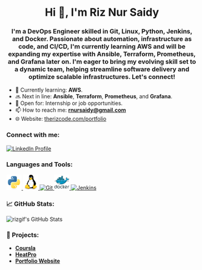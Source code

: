<h1 align="center">Hi 👋, I'm Riz Nur Saidy</h1>
<h3 align="center">I'm a DevOps Engineer skilled in Git, Linux, Python, Jenkins, and Docker. Passionate about automation, infrastructure as code, and CI/CD, I'm currently learning AWS and will be expanding my expertise with Ansible, Terraform, Prometheus, and Grafana later on. I'm eager to bring my evolving skill set to a dynamic team, helping streamline software delivery and optimize scalable infrastructures. Let's connect!</h3>

- 🌱 Currently learning: **AWS**.
- 🔜 Next in line: **Ansible**, **Terraform**, **Prometheus**, and **Grafana**.
- 💼 Open for: Internship or job opportunities.
- 📫 How to reach me: **rnursaidy@gmail.com**
- 🌐 Website: [therizcode.com/portfolio](https://therizcode.com/portfolio)

<h3 align="left">Connect with me:</h3>
<p align="left">
   <a href="https://linkedin.com/in/yourlinkedinprofile" target="_blank">
    <img align="center" src="https://www.vectorlogo.zone/logos/linkedin/linkedin-icon.svg" alt="LinkedIn Profile" height="30" width="40" />
  </a>
</p>

<h3 align="left">Languages and Tools:</h3>
<p align="left"> 
  <a href="https://www.python.org/" target="_blank" rel="noreferrer"> 
    <img src="https://raw.githubusercontent.com/devicons/devicon/master/icons/python/python-original.svg" alt="Python" width="40" height="40"/> 
  </a>
  <a href="https://www.linux.org/" target="_blank" rel="noreferrer"> 
    <img src="https://raw.githubusercontent.com/devicons/devicon/master/icons/linux/linux-original.svg" alt="Linux" width="40" height="40"/> 
  </a> 
  <a href="https://git-scm.com/" target="_blank" rel="noreferrer"> 
    <img src="https://www.vectorlogo.zone/logos/git-scm/git-scm-icon.svg" alt="Git" width="40" height="40"/> 
  </a> 
  <a href="https://www.docker.com/" target="_blank" rel="noreferrer"> 
    <img src="https://raw.githubusercontent.com/devicons/devicon/master/icons/docker/docker-original-wordmark.svg" alt="Docker" width="40" height="40"/> 
  </a> 
  <a href="https://www.jenkins.io/" target="_blank" rel="noreferrer"> 
    <img src="https://www.vectorlogo.zone/logos/jenkins/jenkins-icon.svg" alt="Jenkins" width="40" height="40"/> 
  </a> 
</p>

<h3 align="left">📈 GitHub Stats:</h3>
<p align="left">
  <img src="https://github-readme-stats.vercel.app/api?username=rizgif&show_icons=true&theme=radical" alt="rizgif's GitHub Stats" />
</p>

<h3 align="left">🚀 Projects:</h3>
<ul>
  <li><a href="https://github.com/rizgif/Coursla-App.git"><strong>Coursla</strong></a></li>
  <li><a href="https://github.com/rizgif/HeatPro-App.git"><strong>HeatPro</strong></a></li>
  <li><a href="https://therizcode.com/portfolio"><strong>Portfolio Website</strong></a></li>
</ul>
